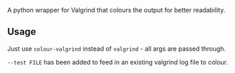A python wrapper for Valgrind that colours the output for better readability.

Usage
-----

Just use `colour-valgrind` instead of `valgrind` - all args are passed through.

`--test FILE` has been added to feed in an existing valgrind log file to colour.
